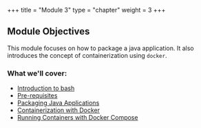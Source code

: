 +++
title = "Module 3"
type = "chapter"
weight = 3
+++

## Module Objectives

This module focuses on how to package a java application.
It also introduces the concept of containerization using `docker`.

### What we'll cover:

* [Introduction to bash](1-introduction-to-bash.md)
* [Pre-requisites](2-pre-requisites)
* [Packaging Java Applications](3-package-java-app)
* [Containerization with Docker](4-containerization-with-docker)
* [Running Containers with Docker Compose](5-running-containers-docker-compose)